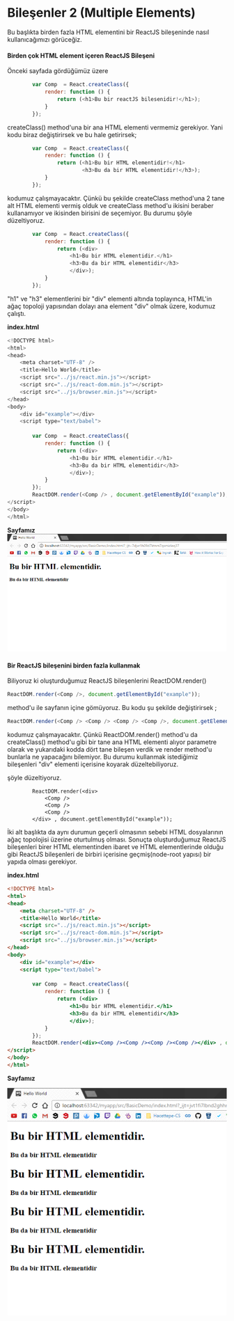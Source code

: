 # Bileşenler 2 \(Multiple Elements\)

Bu başlıkta birden fazla HTML elementini bir ReactJS bileşeninde nasıl kullanıcağımızı görüceğiz.

#### Birden çok HTML element içeren ReactJS Bileşeni

Önceki sayfada gördüğümüz üzere

```js
        var Comp  = React.createClass({
            render: function () {
                return (<h1>Bu bir reactJS bilesenidir!</h1>);
            }
        });
```

createClass\(\) method'una bir ana HTML elementi vermemiz gerekiyor. Yani kodu biraz değiştirirsek ve bu hale getirirsek;

```js
        var Comp  = React.createClass({
            render: function () {
                return (<h1>Bu bir HTML elementidir!</h1>
                        <h3>Bu da bir HTML elementidir!</h3>);
            }
        });
```

kodumuz çalışmayacaktır. Çünkü bu şekilde createClass method'una 2 tane alt HTML elementi vermiş olduk ve createClass method'u ikisini beraber kullanamıyor ve ikisinden birisini de seçemiyor. Bu durumu şöyle düzeltiyoruz.

```js
        var Comp  = React.createClass({
            render: function () {
                return (<div>
                    <h1>Bu bir HTML elementidir.</h1>
                    <h3>Bu da bir HTML elementidir</h3>
                    </div>);
            }
        });
```

"h1" ve "h3" elementlerini bir "div" elementi altında toplayınca, HTML'in ağaç topoloji yapısından dolayı ana element "div" olmak üzere, kodumuz çalıştı.

**index.html**

```js
<!DOCTYPE html>
<html>
<head>
    <meta charset="UTF-8" />
    <title>Hello World</title>
    <script src="../js/react.min.js"></script>
    <script src="../js/react-dom.min.js"></script>
    <script src="../js/browser.min.js"></script>
</head>
<body>
    <div id="example"></div>
    <script type="text/babel">

        var Comp  = React.createClass({
            render: function () {
                return (<div>
                    <h1>Bu bir HTML elementidir.</h1>
                    <h3>Bu da bir HTML elementidir</h3>
                    </div>);
            }
        });
        ReactDOM.render(<Comp /> , document.getElementById("example"));
</script>
</body>
</html>
```

**Sayfamız**![](/assets/multiple_elements.png)

#### Bir ReactJS bileşenini birden fazla kullanmak

Biliyoruz ki oluşturduğumuz ReactJS bileşenlerini ReactDOM.render\(\)

```js
ReactDOM.render(<Comp />, document.getElementById("example"));
```

method'u ile sayfanın içine gömüyoruz. Bu kodu şu şekilde değiştirirsek ;

```js
ReactDOM.render(<Comp /> <Comp /> <Comp /> <Comp />, document.getElementById("example"));
```

kodumuz çalışmayacaktır. Çünkü ReactDOM.render\(\) method'u da createClass\(\) method'u gibi bir tane ana HTML elementi alıyor parametre olarak ve yukarıdaki kodda dört tane bileşen verdik ve render method'u bunlarla ne yapacağını bilemiyor. Bu durumu kullanmak istediğimiz bileşenleri "div" elementi içerisine koyarak düzeltebiliyoruz.

şöyle düzeltiyoruz.

```react
        ReactDOM.render(<div>
            <Comp />
            <Comp />
            <Comp />
        </div> , document.getElementById("example"));
```

İki alt başlıkta da aynı durumun geçerli olmasının sebebi HTML dosyalarının ağaç topolojisi üzerine oturtulmuş olması. Sonuçta oluşturduğumuz ReactJS bileşenleri birer HTML elementinden ibaret ve HTML elementlerinde olduğu gibi ReactJS bileşenleri de birbiri içerisine geçmiş\(node-root yapısı\) bir yapıda olması gerekiyor.

**index.html**

```html
<!DOCTYPE html>
<html>
<head>
    <meta charset="UTF-8" />
    <title>Hello World</title>
    <script src="../js/react.min.js"></script>
    <script src="../js/react-dom.min.js"></script>
    <script src="../js/browser.min.js"></script>
</head>
<body>
    <div id="example"></div>
    <script type="text/babel">

        var Comp  = React.createClass({
            render: function () {
                return (<div>
                    <h1>Bu bir HTML elementidir.</h1>
                    <h3>Bu da bir HTML elementidir</h3>
                    </div>);
            }
        });
        ReactDOM.render(<div><Comp /><Comp /><Comp /><Comp /></div> , document.getElementById("example"));
</script>
</body>
</html>
```

**Sayfamız**

![](assets/multi_multiple.png)

